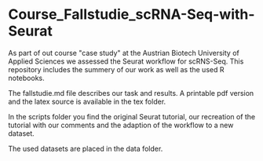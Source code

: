 # Course_Fallstudie_scRNA-Seq-with-Seurat

As part of out course "case study" at the Austrian Biotech University of Applied Sciences we assessed the Seurat workflow for scRNS-Seq. This repository includes the summery of our work as well as the used R notebooks.

The fallstudie.md file describes our task and results. A printable pdf version and the latex source is available in the tex folder.

 In the scripts folder you find the original Seurat tutorial, our recreation of the tutorial with our comments and the adaption of the workflow to a new dataset.

The used datasets are placed in the data folder.